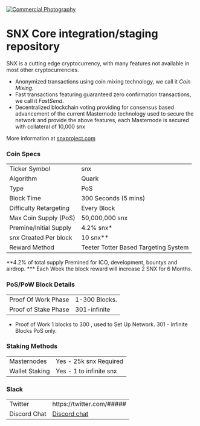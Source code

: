 <a href="http://www.freeimagehosting.net/commercial-photography/"><img src="https://i.imgur.com/OSnb75q.png" alt="Commercial Photography"></a>

SNX Core integration/staging repository
=====================================


SNX is a cutting edge cryptocurrency, with many features not available in most other cryptocurrencies.
- Anonymized transactions using coin mixing technology, we call it _Coin Mixing_.
- Fast transactions featuring guaranteed zero confirmation transactions, we call it _FastSend_.
- Decentralized blockchain voting providing for consensus based advancement of the current Masternode
  technology used to secure the network and provide the above features, each Masternode is secured
  with collateral of 10,000 snx

More information at [snxproject.com](http://www.snxproject.com)

### Coin Specs
<table>
<tr><td>Ticker Symbol</td><td>snx</td></tr>
<tr><td>Algorithm</td><td>Quark</td></tr>
<tr><td>Type</td><td>PoS</td></tr>
<tr><td>Block Time</td><td>300 Seconds (5 mins)</td></tr>
<tr><td>Difficulty Retargeting</td><td>Every Block</td></tr>
<tr><td>Max Coin Supply (PoS)</td><td>50,000,000 snx</td></tr>
<tr><td>Premine/Initial Supply</td><td>4.2% snx*</td></tr>
<tr><td>snx Created Per block</td><td>10 snx**</td></tr>
<tr><td>Reward Method</td><td>Teeter Totter Based Targeting System</td></tr>
</table>



**4.2% of total supply Premined for ICO, development, bountys and airdrop.
*** Each Week the block reward will increase 2 SNX for 6 Months.

### PoS/PoW Block Details
<table>
<tr><td>Proof Of Work Phase</td><td>1-300 Blocks.</td></tr>
<tr><td>Proof of Stake Phase</td><td>301-infinite</td></tr>
</table>

* Proof of Work 1 blocks to 300 , used to Set Up Network. 301 - Infinite Blocks PoS only.

### Staking Methods
<table>
<tr><td>Masternodes</td><td>Yes - 25k snx Required</td></tr>
<tr><td>Wallet Staking</td><td>Yes - 1 to infinite snx</td></tr>
</table>



</table>

### Slack
<table>
<tr><td>Twitter</td><td>https://twitter.com/#####</td></tr>
<tr><td>Discord Chat</td><td><a href="https://discord.gg/####">Discord chat</a></td></tr>
</table>






